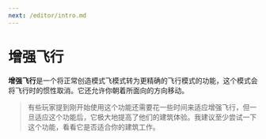 ```yaml
---
next: /editor/intro.md
---
```


# 增强飞行

**增强飞行**是一个将正常创造模式飞模式转为更精确的飞行模式的功能，这个模式会将飞行时的惯性取消。它还允许你朝着所面向的方向移动。

> 有些玩家提到刚开始使用这个功能还需要花一些时间来适应增强飞行，但一旦适应这个功能后，它极大地提高了他们的建筑体验。我建议至少尝试一下这个功能，看看它是否适合你的建筑工作。